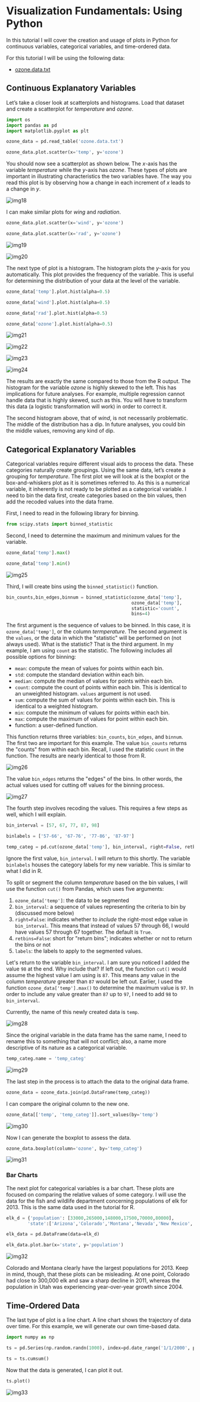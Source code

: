 # Visualization Fundamentals: Using Python
In this tutorial I will cover the creation and usage of plots in Python for continuous variables, categorical variables, and time-ordered data.

For this tutorial I will be using the following data:
* [ozone.data.txt](../data/ozone.data.txt)

## Continuous Explanatory Variables
Let’s take a closer look at scatterplots and histograms. Load that dataset and create a scatterplot for *temperature* and *ozone*.

```Python
import os
import pandas as pd
import matplotlib.pyplot as plt

ozone_data = pd.read_table('ozone.data.txt')

ozone_data.plot.scatter(x='temp', y='ozone')
```

You should now see a scatterplot as shown below. The *x*-axis has the variable *temperature* while the *y*-axis has *ozone*. These types of plots are important in illustrating characteristics the two variables have. The way you read this plot is by observing how a change in each increment of *x* leads to a change in *y*.

![img18](img18.png)

I can make similar plots for *wing* and *radiation*.

```Python
ozone_data.plot.scatter(x='wind', y='ozone')

ozone_data.plot.scatter(x='rad', y='ozone')
```

![img19](img19.png)

![img20](img20.png)

The next type of plot is a histogram. The histogram plots the *y*-axis for you automatically. This plot provides the frequency of the variable. This is useful for determining the distribution of your data at the level of the variable.

```Python
ozone_data['temp'].plot.hist(alpha=0.5)

ozone_data['wind'].plot.hist(alpha=0.5)

ozone_data['rad'].plot.hist(alpha=0.5)

ozone_data['ozone'].plot.hist(alpha=0.5)
```

![img21](img21.png)

![img22](img22.png)

![img23](img23.png)

![img24](img24.png)

The results are exactly the same compared to those from the R output. The histogram for the variable *ozone* is highly skewed to the left. This has implications for future analyses. For example, multiple regression cannot handle data that is highly skewed, such as this. You will have to transform this data (a logistic transformation will work) in order to correct it.

The second histogram above, that of *wind*, is not necessarily problematic. The middle of the distribution has a dip. In future analyses, you could bin the middle values, removing any kind of dip.

## Categorical Explanatory Variables
Categorical variables require different visual aids to process the data. These categories naturally create groupings. Using the same data, let’s create a grouping for *temperature*. The first plot we will look at is the boxplot or the box-and-whiskers plot as it is sometimes referred to. As this is a numerical variable, it inherently is not ready to be plotted as a categorical variable. I need to bin the data first, create categories based on the bin values, then add the recoded values into the data frame.

First, I need to read in the following library for binning.

```Python
from scipy.stats import binned_statistic
```

Second, I need to determine the maximum and minimum values for the variable.

```Python
ozone_data['temp'].max()

ozone_data['temp'].min()
```

![img25](img25.png)

Third, I will create bins using the `binned_statistic()` function.

```Python
bin_counts,bin_edges,binnum = binned_statistic(ozone_data['temp'], 
                                               ozone_data['temp'], 
                                               statistic='count', 
                                               bins=4)
```

The first argument is the sequence of values to be binned. In this case, it is `ozone_data['temp']`, or the column *termperature*. The second argument is the `values`, or the data in which the "statistic" will be performed on (not always used). What is the statistic? That is the third argument. In my example, I am using `count` as the statistic. The following includes all possible options for binning:
* `mean`: compute the mean of values for points within each bin.
* `std`: compute the standard deviation within each bin.
* `median`: compute the median of values for points within each bin.
* `count`: compute the count of points within each bin.  This is identical to an unweighted histogram.  `values` argument is not used.
* `sum`: compute the sum of values for points within each bin. This is identical to a weighted histogram.
* `min`: compute the minimum of values for points within each bin.
* `max`: compute the maximum of values for point within each bin.
* function: a user-defined function.

This function returns three variables: `bin_counts`, `bin_edges`, and `binnum`. The first two are important for this example. The value `bin_counts` returns the "counts" from within each bin. Recall, I used the statistic `count` in the function. The results are nearly identical to those from R.

![img26](img26.png)

The value `bin_edges` returns the "edges" of the bins. In other words, the actual values used for cutting off values for the binning process.

![img27](img27.png)

The fourth step involves recoding the values. This requires a few steps as well, which I will explain.

```Python
bin_interval = [57, 67, 77, 87, 98]

binlabels = ['57-66', '67-76', '77-86', '87-97']

temp_categ = pd.cut(ozone_data['temp'], bin_interval, right=False, retbins=False, labels=binlabels)
```

Ignore the first value, `bin_interval`. I will return to this shortly. The variable `binlabels` houses the category labels for my new variable. This is similar to what I did in R.

To split or segment the column *temperature* based on the bin values, I will use the function `cut()` from Pandas, which uses five arguments:
1. `ozone_data['temp']`: the data to be segmented
1. `bin_interval`: a sequence of values representing the criteria to bin by (discussed more below)
1. `right=False`: indicates whether to *include* the right-most edge value in `bin_interval`. This means that instead of values 57 through 66, I would have values 57 through 67 together. The default is `True`.
1. `retbins=False`: short for "return bins"; indicates whether or not to return the bins or not
1. `labels`: the labels to apply to the segmented values.

Let's return to the variable `bin_interval`. I am sure you noticed I added the value `98` at the end. Why include that? If left out, the function `cut()` would assume the highest value I am using is `87`. This means any value in the column *temperature* greater than `87` would be left out. Earlier, I used the function `ozone_data['temp'].max()` to determine the maximum value is `97`. In order to include any value greater than `87` up to `97`, I need to add `98` to `bin_interval`.

Currently, the name of this newly created data is `temp`.

![img28](img28.png)

Since the original variable in the data frame has the same name, I need to rename this to something that will not conflict; also, a name more descriptive of its nature as a categorical variable.

```Python
temp_categ.name = 'temp_categ'
```

![img29](img29.png)

The last step in the process is to attach the data to the original data frame.

```Python
ozone_data = ozone_data.join(pd.DataFrame(temp_categ))
```

I can compare the original column to the new one.

```Python
ozone_data[['temp', 'temp_categ']].sort_values(by='temp')
```

![img30](img30.png)

Now I can generate the boxplot to assess the data.

```Python
ozone_data.boxplot(column='ozone', by='temp_categ')
```

![img31](img31.png)

### Bar Charts
The next plot for categorical variables is a bar chart. These plots are focused on comparing the relative values of some category. I will use the data for the fish and wildlife department concerning populations of elk for 2013. This is the same data used in the tutorial for R.

```Python
elk_d = {'population': [33000,265000,148000,17500,70000,80000], 
        'state':['Arizona','Colorado','Montana','Nevada','New Mexico','Utah']}

elk_data = pd.DataFrame(data=elk_d)

elk_data.plot.bar(x='state', y='population')
```

![img32](img32.png)

Colorado and Montana clearly have the largest populations for 2013. Keep in mind, though, that these plots can be misleading. At one point, Colorado had close to 300,000 elk and saw a sharp decline in 2011, whereas the population in Utah was experiencing year-over-year growth since 2004. 

## Time-Ordered Data
The last type of plot is a line chart. A line chart shows the trajectory of data over time. For this example, we will generate our own time-based data.

```Python
import numpy as np

ts = pd.Series(np.random.randn(1000), index=pd.date_range('1/1/2000', periods=1000))

ts = ts.cumsum()
```

Now that the data is generated, I can plot it out.

```Python
ts.plot()
```

![img33](img33.png)